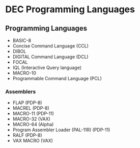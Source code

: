 DEC Programming Languages
=========================

## Programming Languages
- BASIC-8
- Concise Command Language (CCL)
- DIBOL
- DIGITAL Command Language (DCL)
- FOCAL
- IQL (Interactive Query language)
- MACRO-10
- Programmable Command Language (PCL)
### Assemblers
- FLAP (PDP-8)
- MACREL (PDP-8)
- MACRO-11 (PDP-11)
- MACRO-32 (VAX)
- MACRO-64 (Alpha)
- Program Assembler Loader (PAL-11R) (PDP-11)
- RALF (PDP-8)
- VAX MACRO (VAX)
